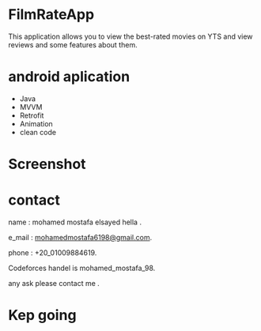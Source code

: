 # FilmRateApp
This application allows you to view the best-rated movies on YTS and view reviews and some features about them.

# android aplication
- Java
- MVVM
- Retrofit
- Animation
- clean code

# Screenshot


# contact

name : mohamed mostafa elsayed hella .

e_mail : mohamedmostafa6198@gmail.com.

phone : +20_01009884619.

Codeforces handel is mohamed_mostafa_98.

any ask please contact me .

# Kep going
